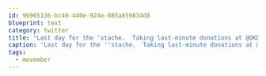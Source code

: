 ```yaml
---
id: 96965136-bc49-440e-924e-085a859834d8
blueprint: text
category: twitter
title: "Last day for the 'stache.  Taking last-minute donations at @OKDG tonight!  #movember"
caption: 'Last day for the ''stache.  Taking last-minute donations at @OKDG tonight!  <span class="hashtag hashtag_local">#<a href="http://tweettemp.darylchymko.ca/?tag=movember">movember</a>'
tags:
  - movember
---
```

